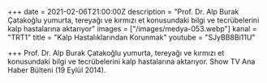 +++
date = 2021-02-06T21:00:00Z
description = "Prof. Dr. Alp Burak Çatakoğlu yumurta, tereyağı ve kırmızı et konusundaki bilgi ve tecrübelerini kalp hastalarına aktarıyor"
images = ["/images/medya-053.webp"]
kanal = "TRT1"
title = "Kalp Hastalıklarından Korunmak"
youtube = "SJyBB8Bi11U"

+++
Prof. Dr. Alp Burak Çatakoğlu yumurta, tereyağı ve kırmızı et konusundaki bilgi ve tecrübelerini kalp hastalarına aktarıyor. Show TV Ana Haber Bülteni (19 Eylül 2014).
